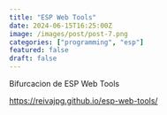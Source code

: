 ```yaml
---
title: "ESP Web Tools"
date: 2024-06-15T16:25:00Z
image: /images/post/post-7.png
categories: ["programming", "esp"]
featured: false
draft: false
---
```


Bifurcacion de ESP Web Tools

 https://reivajpg.github.io/esp-web-tools/

